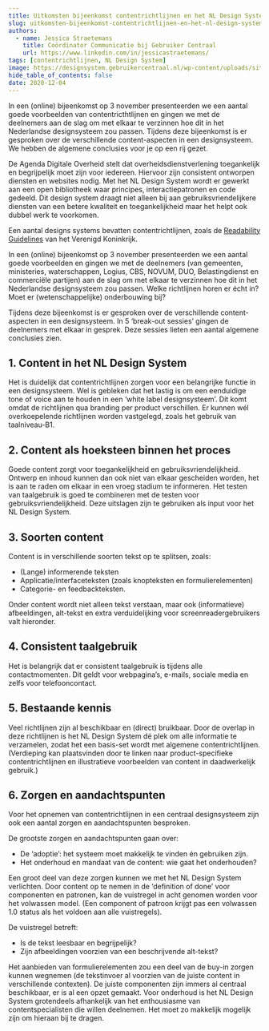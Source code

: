```yaml
---
title: Uitkomsten bijeenkomst contentrichtlijnen en het NL Design System
slug: uitkomsten-bijeenkomst-contentrichtlijnen-en-het-nl-design-system
authors:
  - name: Jessica Straetemans
    title: Coördinator Communicatie bij Gebruiker Centraal
    url: https://www.linkedin.com/in/jessicastraetemans/
tags: [contentrichtlijnen, NL Design System]
image: https://designsystem.gebruikercentraal.nl/wp-content/uploads/sites/26/2020/06/gc-nlds-beeldmerk.png
hide_table_of_contents: false
date: 2020-12-04
---
```


In een (online) bijeenkomst op 3 november presenteerden we een aantal goede voorbeelden van contentricthtlijnen en gingen we met de deelnemers aan de slag om met elkaar te verzinnen hoe dit in het Nederlandse designsysteem zou passen. Tijdens deze bijeenkomst is er gesproken over de verschillende content-aspecten in een designsysteem. We hebben de algemene conclusies voor je op een rij gezet.

<!-- truncate -->

De Agenda Digitale Overheid stelt dat overheidsdienstverlening toegankelijk en begrijpelijk moet zijn voor iedereen. Hiervoor zijn consistent ontworpen diensten en websites nodig. Met het NL Design System wordt er gewerkt aan een open bibliotheek waar principes, interactiepatronen en code gedeeld. Dit design system draagt niet alleen bij aan gebruiksvriendelijkere diensten van een betere kwaliteit en toegankelijkheid maar het helpt ook dubbel werk te voorkomen.

Een aantal designs systems bevatten contentrichtlijnen, zoals de [Readability Guidelines](https://readabilityguidelines.co.uk/) van het Verenigd Koninkrijk.

In een (online) bijeenkomst op 3 november presenteerden we een aantal goede voorbeelden en gingen we met de deelnemers (van gemeenten, ministeries, waterschappen, Logius, CBS, NOVUM, DUO, Belastingdienst en commerciële partijen) aan de slag om met elkaar te verzinnen hoe dit in het Nederlandse designsysteem zou passen. Welke richtlijnen horen er écht in? Moet er (wetenschappelijke) onderbouwing bij?

Tijdens deze bijeenkomst is er gesproken over de verschillende content-aspecten in een designsysteem. In 5 ‘break-out sessies’ gingen de deelnemers met elkaar in gesprek. Deze sessies lieten een aantal algemene conclusies zien.

## 1. Content in het NL Design System

Het is duidelijk dat contentrichtlijnen zorgen voor een belangrijke functie in een designsysteem. Wel is gebleken dat het lastig is om een eenduidige tone of voice aan te houden in een ‘white label designsysteem’. Dit komt omdat de richtlijnen qua branding per product verschillen. Er kunnen wél overkoepelende richtlijnen worden vastgelegd, zoals het gebruik van taalniveau-B1.

## 2. Content als hoeksteen binnen het proces

Goede content zorgt voor toegankelijkheid en gebruiksvriendelijkheid. Ontwerp en inhoud kunnen dan ook niet van elkaar gescheiden worden, het is aan te raden om elkaar in een vroeg stadium te informeren.
Het testen van taalgebruik is goed te combineren met de testen voor gebruiksvriendelijkheid. Deze uitslagen zijn te gebruiken als input voor het NL Design System.

## 3. Soorten content

Content is in verschillende soorten tekst op te splitsen, zoals:

- (Lange) informerende teksten
- Applicatie/interfaceteksten (zoals knopteksten en formulierelementen)
- Categorie- en feedbackteksten.

Onder content wordt niet alleen tekst verstaan, maar ook (informatieve) afbeeldingen, alt-tekst en extra verduidelijking voor screenreadergebruikers valt hieronder.

## 4. Consistent taalgebruik

Het is belangrijk dat er consistent taalgebruik is tijdens alle contactmomenten. Dit geldt voor webpagina’s, e-mails, sociale media en zelfs voor telefooncontact.

## 5. Bestaande kennis

Veel richtlijnen zijn al beschikbaar en (direct) bruikbaar.
Door de overlap in deze richtlijnen is het NL Design System dé plek om alle informatie te verzamelen, zodat het een basis-set wordt met algemene contentrichtlijnen.
(Verdieping kan plaatsvinden door te linken naar product-specifieke contentrichtlijnen en illustratieve voorbeelden van content in daadwerkelijk gebruik.)

## 6. Zorgen en aandachtspunten

Voor het opnemen van contentrichtlijnen in een centraal designsysteem zijn ook een aantal zorgen en aandachtspunten besproken.

De grootste zorgen en aandachtspunten gaan over:

- De ‘adoptie’: het systeem moet makkelijk te vinden én gebruiken zijn.
- Het onderhoud en mandaat van de content: wie gaat het onderhouden?

Een groot deel van deze zorgen kunnen we met het NL Design System verlichten. Door content op te nemen in de ‘definition of done’ voor componenten en patronen, kan de vuistregel in acht genomen worden voor het volwassen model. (Een component of patroon krijgt pas een volwassen 1.0 status als het voldoen aan alle vuistregels).

De vuistregel betreft:

- Is de tekst leesbaar en begrijpelijk?
- Zijn afbeeldingen voorzien van een beschrijvende alt-tekst?

Het aanbieden van formulierelementen zou een deel van de buy-in zorgen kunnen wegnemen (de tekstinvoer al voorzien van de juiste content in verschillende contexten). De juiste componenten zijn immers al centraal beschikbaar, er is al een opzet gemaakt.
Voor onderhoud is het NL Design System grotendeels afhankelijk van het enthousiasme van contentspecialisten die willen deelnemen. Het moet zo makkelijk mogelijk zijn om hieraan bij te dragen.
